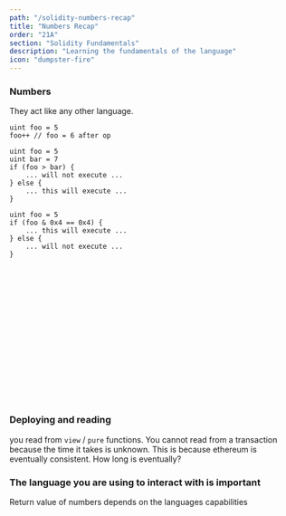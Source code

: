 ```yaml
---
path: "/solidity-numbers-recap"
title: "Numbers Recap"
order: "21A"
section: "Solidity Fundamentals"
description: "Learning the fundamentals of the language"
icon: "dumpster-fire"
---
```


### Numbers
They act like any other language.

```
uint foo = 5
foo++ // foo = 6 after op
```

```
uint foo = 5
uint bar = 7
if (foo > bar) {
    ... will not execute ...
} else {
    ... this will execute ...
}
```

```
uint foo = 5
if (foo & 0x4 == 0x4) {
    ... this will execute ...
} else {
    ... will not execute ...
}
```
<br />
<br />
<br />
<br />
<br />
<br />
<br />
<br />
<br />
<br />
<br />
<br />
<br />
<br />

### Deploying and reading
you read from `view` / `pure` functions.  You cannot read from a transaction
because the time it takes is unknown.  This is because ethereum is eventually
consistent.  How long is eventually?

### The language you are using to interact with is important
Return value of numbers depends on the languages capabilities

<br />
<br />
<br />
<br />
<br />
<br />
<br />
<br />
<br />
<br />
<br />
<br />
<br />
<br />


